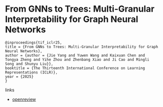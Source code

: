 # From GNNs to Trees: Multi-Granular Interpretability for Graph Neural Networks

```
@inproceedings{tif_iclr25,
title = {From GNNs to Trees: Multi-Granular Interpretability for Graph Neural Networks},
author = {author = {Jie Yang and Yuwen Wang and Kaixuan Chen and Tongya Zheng and Yihe Zhou and Zhenbang Xiao and Ji Cao and Mingli Song and Shunyu Liu}},
booktitle = {The Thirteenth International Conference on Learning Representations (ICLR)},
year = {2025}
}
```

links
- [openreview](https://openreview.net/forum?id=KEUPk0wXXe)
